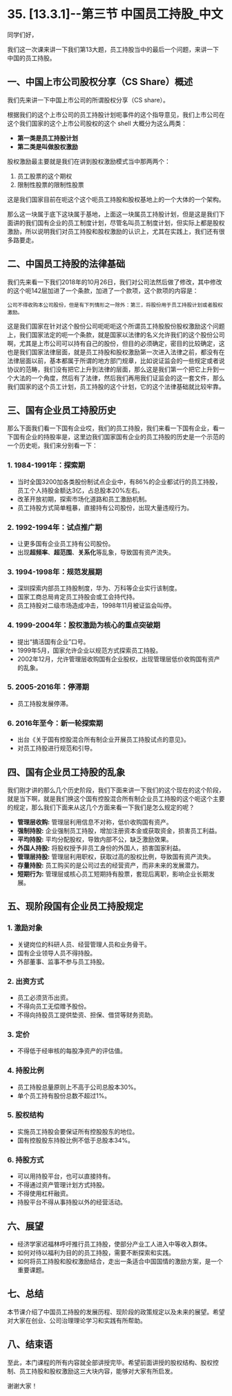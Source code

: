 # 35. [13.3.1]--第三节 中国员工持股_中文

同学们好，

我们这一次课来讲一下我们第13大题，员工持股当中的最后一个问题，来讲一下中国的员工持股。

## 一、中国上市公司股权分享（CS Share）概述

我们先来讲一下中国上市公司的所谓股权分享（CS share）。

根据我们的这个上市公司的员工持股计划呃事件的这个指导意见，我们上市公司在这个我们国家的这个上市公司股权的这个 shell 大概分为这么两类：

* **第一类是员工持股计划**
* **第二类是叫做股权激励** 

股权激励最主要就是我们在讲到股权激励模式当中那两两个：

1. 员工股票的这个期权
2. 限制性股票的限制性股票

这是我们国家目前在呃这个这个呃员工持股和股权基地上的一个大体的一个架构。

那么这一块属于底下这块属于基地，上面这一块属员工持股计划，但是这是我们下面讲的我们国有企业的员工制度计划，尽管名叫员工制度计划，但实际上都是股权激励，所以说明我们对员工持股和股权激励的认识上，尤其在实践上，我们还有很多路要走。

## 二、中国员工持股的法律基础

我们先来看一下我们2018年的10月26日，我们对公司法然后做了修改，其中修改的这个呃142层加进了一个条款，加进了一个款项，这个款项的内容是：

```
公司不得收购本公司股份，但是有下列情形之一除外：第三，将股份用于员工持股计划或者股权激励。
```

这是我们国家在针对这个股份公司呃呃呃这个所谓员工持股股份股权激励这个问题上，我们国家法定的呃一个条款，就是国家以法律的名义允许我们的这个股份公司啊，尤其是上市公司可以持有自己的股份，但目的必须确定，密目的比较确定，这也是我们国家法律层面，就是员工持股和股权激励第一次进入法律之前，都没有在法律层面以前，基本都属于所谓的地方部门规章，比如说证监会的一些规定或者说协议的范畴，我们没有把它上升到法律的层面，那么这是我们第一个把它上升到一个大法的一个角度，然后有了法律，然后我们再用我们证监会的这一套文件，那么我们国家的这个员工计划，员工持股的这个计划，它的这个法律基础就比较牢靠。

## 三、国有企业员工持股历史

那么下面我们看一下国有企业哎，我们的员工持股，我们来看一下国有企业，看一下国有企业的持股率是，这里边我们国家国有企业的员工持股的历史是一个示范的一个历史呃，我们来分别看一下：

### 1. 1984-1991年：探索期

* 当时全国3200加各类股份制试点企业中，有86%的企业都试行的员工持股，员工个人持股金额达3亿，占总股本20%左右。
*  改革开放初期，探索市场化道路和员工激励机制。
*  员工持股方式简单粗暴，直接持有公司股份，出现大量违规行为。

### 2. 1992-1994年：试点推广期

*  让更多国有企业员工持有公司股份。
*  出现**超频率**、**超范围**、**关系化**等乱象，导致国有资产流失。

### 3. 1994-1998年：规范发展期

*  深圳探索内部员工持股制度，华为、万科等企业实行该制度。
*  国家工商总局肯定员工持股会或工会持代持。
*  员工持股对二级市场造成冲击，1998年11月被证监会叫停。

### 4. 1999-2004年：股权激励为核心的重点突破期

*  提出“搞活国有企业”口号。
*  1999年5月，国家允许企业以规范方式探索员工持股。
*  2002年12月，允许管理层收购国有企业股权，出现管理层低价收购国有资产的乱象。

### 5. 2005-2016年：停滞期

*  员工持股发展停滞。

### 6. 2016年至今：新一轮探索期

*  出台《关于国有控股混合所有制企业开展员工持股试点的意见》。
*  对员工持股进行规范和引导。

## 四、国有企业员工持股的乱象

我们刚才讲的那么几个历史阶段，我们下面来讲一下我们的这个现在的这个阶段，就是当下啊，就是我们换这个国有控股混合所有制企业员工持股的这个呃这个主要的规定，那么我们下面来从这几个方面来看一下我们是怎么规定的呢？

* **管理层收购:** 管理层利用信息不对称，低价收购国有资产。
* **强制持股:** 企业强制员工持股，增加注册资本金或获取资金，损害员工利益。
* **平均持股:**  平均分配股权，导致内部不公，缺乏激励效果。
* **外国人持股:**  将股权授予非员工身份的外国人，损害国家利益。
* **管理层持股:**  管理层利用职权，获取过高的股权比例，导致国有资产流失。
* **存量持股:**  员工购买的是公司过去的经营资产，而非未来的发展潜力。
* **短期行为:**  管理层或核心员工短期持有股票，套现后离职，影响企业长期发展。

## 五、现阶段国有企业员工持股规定

### 1. 激励对象

*  关键岗位的科研人员、经营管理人员和业务骨干。
*  国有企业领导人员不得持股。
*  外部董事、监事不参与员工持股。

### 2. 出资方式

*  员工必须货币出资。
*  不得向员工无偿赠予股份。
*  不得向持股员工提供垫资、担保、借贷等财务资助。

### 3. 定价

*  不得低于经审核的每股净资产的评估值。

### 4. 持股比例

*  员工持股总量原则上不高于公司总股本30%。
*  单个员工持有股份总数不超过1%。

### 5. 股权结构

*  实施员工持股会要保证所有控股股东的地位。
*  国有控股股东持股比例不低于总股本34%。

### 6. 持股方式

*  可以用持股平台，也可以直接持有。
*  不得通过资产管理计划方式持股。
*  不得使用杠杆融资。
*  持股平台不得从事持股以外的经营活动。

## 六、展望

*  经济学家迟福林呼吁推行员工持股，使部分产业工人进入中等收入群体。
*  如何对待以福利为目的的员工持股，需要不断探索和实践。
*  如何将员工持股和股权激励结合，走出一条适合中国国情的激励方案，是一个重要课题。


## 七、总结

本节课介绍了中国员工持股的发展历程、现阶段的政策规定以及未来的展望。希望对大家在创业、公司治理理论学习和实践有所帮助。

## 八、结束语

至此，本门课程的所有内容就全部讲授完毕。希望前面讲授的股权结构、股权控制、员工持股和股权激励这三大块内容，能够对大家有所启发。

谢谢大家！ 
